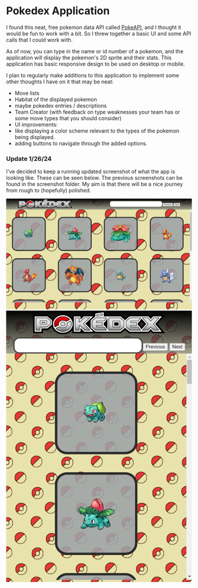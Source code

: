 # Pokedex Application

I found this neat, free pokemon data API called [PokeAPI](https://pokeapi.co/), and I thought it would be fun to work with a bit. So I threw together a basic UI and some API calls that I could work with.

As of now, you can type in the name or id number of a pokemon, and the application will display the pokemon's 2D sprite and their stats. This application has basic responsive design to be used on desktop or mobile.

I plan to regularly make additions to this application to implement some other thoughts I have on it that may be neat:
- Move lists
- Habitat of the displayed pokemon
- maybe pokedex entries / descriptions
- Team Creator (with feedback on type weaknesses your team has or some move types that you should consider)
- UI improvements:
-   like displaying a color scheme relevant to the types of the pokemon being displayed.
-   adding buttons to navigate through the added options.

### Update 1/26/24
I've decided to keep a running updated screenshot of what the app is looking like. These can be seen below. The previous screenshots can be found in the screenshot folder. My aim is that there will be a nice journey from rough to (hopefully) polished.

![Desktop Screenshot](/screenshots/Iter2/screenshot-desktop.png)
![Mobile Screenshot](/screenshots/Iter2/screenshot-mobile.png)
